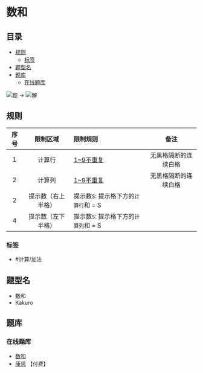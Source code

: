 # 数和
<!-- START doctoc generated TOC please keep comment here to allow auto update -->
<!-- DON'T EDIT THIS SECTION, INSTEAD RE-RUN doctoc TO UPDATE -->
## 目录

- [规则](#%E8%A7%84%E5%88%99)
  - [标签](#%E6%A0%87%E7%AD%BE)
- [题型名](#%E9%A2%98%E5%9E%8B%E5%90%8D)
- [题库](#%E9%A2%98%E5%BA%93)
  - [在线题库](#%E5%9C%A8%E7%BA%BF%E9%A2%98%E5%BA%93)

<!-- END doctoc generated TOC please keep comment here to allow auto update -->

![题](https://www.conceptispuzzles.com/zh/picture/11/1362.gif) ->
![解](https://www.conceptispuzzles.com/zh/picture/11/1363.gif)

## 规则

| 序号  |   限制区域    | 限制规则                     |     备注     |
|:---:|:---------:|:-------------------------|:----------:|
|  1  |    计算行    | [1~9不重复]                 | 无黑格隔断的连续白格 |
|  2  |    计算列    | [1~9不重复]                 | 无黑格隔断的连续白格 |
|  2  | 提示数（右上半格） | 提示数`S`: 提示格下方的`计算行`和 = S |
|  4  | 提示数（左下半格） | 提示数`S`: 提示格下方的`计算列`和 = S |

### 标签

- #计算/加法

## 题型名

- 数和
- Kakuro

## 题库

### 在线题库

- [数和](https://cn.puzzle-kakuro.com/)
- [康思](https://www.conceptispuzzles.com/zh/index.aspx?uri=puzzle/kakuro) 【付费】

[1~9不重复]: ../../rules/rules.md#1to9不重复

